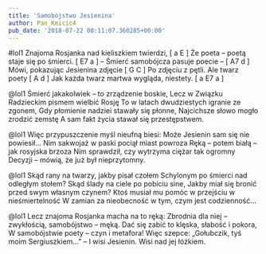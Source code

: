 ```yaml
---
title: 'Samobójstwo Jesienina'
author: Pan_Kmicic4
pub_date: '2018-07-22 08:11:07.360285+00:00'
---
```


#lol1
Znajoma Rosjanka nad kieliszkiem twierdzi, [ a E ]
Że poeta – poetą staje się po śmierci. [ E7 a ]
– Śmierć samobójcza pasuje poecie – [ A7 d ]
Mówi, pokazując Jesienina zdjęcie [ G C ]
Po zdjęciu z pętli. Ale twarz poety [ A d ]
Jak każda twarz martwa wygląda, niestety. [ a E7 a ]

@lol1
Śmierć jakakolwiek – to zrządzenie boskie,
Lecz w Związku Radzieckim pismem wielbić Rosję
To w latach dwudziestych igranie ze zgonem,
Gdy płomienie nadziei stawały się płonne,
Najcichsze słowo mogło zrodzić zemstę
A sam fakt życia stawał się przestępstwem.

@lol1
Więc przypuszczenie myśl nieufną biesi:
Może Jesienin sam się nie powiesił…
Nim sakwojaż w paski pociął miast powroza
Ręką – potem białą – jak rosyjska brzoza
Nim sprawdził, czy wytrzyma ciężar tak ogromny
Decyzji – mówią, że już był nieprzytomny.

@lol1
Skąd rany na twarzy, jakby pisał czołem
Schylonym po śmierci nad odległym stołem?
Skąd ślady na ciele po pobiciu sine,
Jakby miał się bronić przed swym własnym czynem?
Ktoś musiał mu pomóc w przejściu w nieśmiertelność
W zamian za nieobecność w tym, czym jest codzienność…

@lol1
Lecz znajoma Rosjanka macha na to ręką:
Zbrodnia dla niej – zwykłością, samobójstwo – męką.
Dać się zabić to klęska, słabość i pokora,
W samobójstwie poety – czyn i metafora!
Więc szepce: „Gołubczik, tyś moim Sergiuszkiem…” –
I wisi Jesienin. Wisi nad jej łóżkiem.